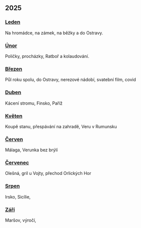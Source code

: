 ## 2025

### [Leden](2025_january.md)

Na hromádce, na zámek, na běžky a do Ostravy.

### [Únor](2025_february.md)

Poličky, procházky, Ratboř a kolaudování.

### [Březen](2025_march.md)

Půl roku spolu, do Ostravy, nerezové nádobí, svatební film, covid

### [Duben](2025_april.md)

Kácení stromu, Finsko, Paříž

### [Květen](2025_may.md)

Koupě stanu, přespávání na zahradě, Veru v Rumunsku

### [Červen](2025_june.md)

Málaga, Verunka bez brýlí

### [Červenec](2025_july.md)

Olešná, gril u Vojty, přechod Orlických Hor

### [Srpen](2025_august.md)

Irsko, Sicílie, 

### [Září](2025_september.md)

Maršov, výročí, 

<!--

### [Říjen](2025_october.md)



### [Listopad](2025_november.md)



### [Prosinec](2025_december.md)

-->
